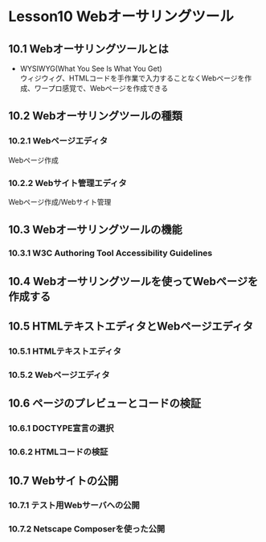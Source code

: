 # Lesson10 Webオーサリングツール

## 10.1 Webオーサリングツールとは

- WYSIWYG(What You See Is What You Get)  
ウィジウィグ、HTMLコードを手作業で入力することなくWebページを作成、ワープロ感覚で、Webページを作成できる

## 10.2 Webオーサリングツールの種類

### 10.2.1 Webページエディタ

Webページ作成

### 10.2.2 Webサイト管理エディタ

Webページ作成/Webサイト管理

## 10.3 Webオーサリングツールの機能

### 10.3.1 W3C Authoring Tool Accessibility Guidelines

## 10.4 Webオーサリングツールを使ってWebページを作成する

## 10.5 HTMLテキストエディタとWebページエディタ

### 10.5.1 HTMLテキストエディタ

### 10.5.2 Webページエディタ

## 10.6 ページのプレビューとコードの検証

### 10.6.1 DOCTYPE宣言の選択

### 10.6.2 HTMLコードの検証

## 10.7 Webサイトの公開

### 10.7.1 テスト用Webサーバへの公開

### 10.7.2 Netscape Composerを使った公開